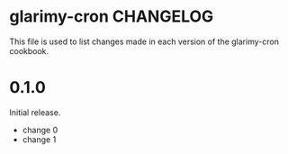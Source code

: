 # glarimy-cron CHANGELOG

This file is used to list changes made in each version of the glarimy-cron cookbook.

# 0.1.0

Initial release.

- change 0
- change 1

